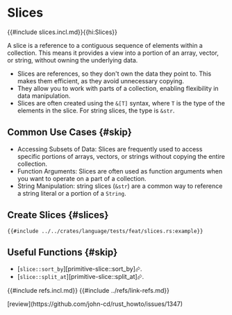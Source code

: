 # Slices

{{#include slices.incl.md}}{{hi:Slices}}

A slice is a reference to a contiguous sequence of elements within a collection. This means it provides a view into a portion of an array, vector, or string, without owning the underlying data.

- Slices are references, so they don't own the data they point to. This makes them efficient, as they avoid unnecessary copying.
- They allow you to work with parts of a collection, enabling flexibility in data manipulation.
- Slices are often created using the `&[T]` syntax, where `T` is the type of the elements in the slice. For string slices, the type is `&str`.

## Common Use Cases {#skip}

- Accessing Subsets of Data: Slices are frequently used to access specific portions of arrays, vectors, or strings without copying the entire collection.
- Function Arguments: Slices are often used as function arguments when you want to operate on a part of a collection.
- String Manipulation: string slices (`&str`) are a common way to reference a string literal or a portion of a `String`.

## Create Slices {#slices}

```rust,editable
{{#include ../../crates/language/tests/feat/slices.rs:example}}
```

## Useful Functions {#skip}

- [`slice::sort_by`][primitive-slice::sort_by]⮳.
- [`slice::split_at`][primitive-slice::split_at]⮳.

{{#include refs.incl.md}}
{{#include ../refs/link-refs.md}}

<div class="hidden">
[review](https://github.com/john-cd/rust_howto/issues/1347)
</div>

